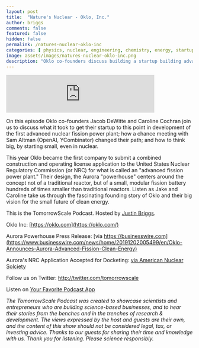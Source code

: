```yaml
---
layout: post
title:  "Nature's Nuclear - Oklo, Inc."
author: briggs
comments: false
featured: false
hidden: false
permalink: /natures-nuclear-oklo-inc
categories: [ physics, nuclear, engineering, chemistry, energy, startup ]
image: assets/images/natures-nuclear-oklo-inc.png
description: "Oklo co-founders discuss building a startup building advanced nuclear powerplants."
---
```


<iframe src="https://anchor.fm/tomorrowscale/embed/episodes/Natures-Nuclear---Oklo-Inc-efad3j" height="102px" width="400px" frameborder="0" scrolling="no"></iframe>

On this episode Oklo co-founders Jacob DeWitte and Caroline Cochran join us to discuss what it took to get their startup to this point in development of the first advanced nuclear fission power plant; how a chance meeting with Sam Altman (OpenAI, YCombinator) changed their path; and how to think big, by starting small, even in nuclear.

This year Oklo became the first company to submit a combined construction and operating license application to the United States Nuclear Regulatory Commission (or NRC) for what is called an "advanced fission power plant." Their design, the Aurora "powerhouse" centers around the concept not of a traditional reactor, but of a small, modular fission battery hundreds of times smaller than traditional reactors. Listen as Jake and Caroline take us through the fascinating founding story of Oklo and their big vision for the small future of clean energy. 

This is the TomorrowScale Podcast. Hosted by [Justin Briggs](https://www.linkedin.com/in/briggsly).

Oklo Inc: [https://oklo.com](https://oklo.com/)

Aurora Powerhouse Press Release: [via https://businesswire.com](https://www.businesswire.com/news/home/20191202005499/en/Oklo-Announces-Aurora-Advanced-Fission-Clean-Energy)

Aurora's NRC Application Accepted for Docketing: [via American Nuclear Solciety](https://www.ans.org/news/article-269/auroras-docketing-marks-dawn-for-advanced-reactor-licensing/)

Follow us on Twitter: <a href="http://twitter.com/tomorrowscale" target="_blank" rel="noopener ugc noreferrer">http://twitter.com/tomorrowscale</a>

Listen on [Your Favorite Podcast App](https://anchor.fm/tomorrowscale/)

*The TomorrowScale Podcast was created to showcase scientists and entrepreneurs who are building science-based businesses, and to hear their stories from the benches and in the trenches of research & development. The views expressed by the host and guests are their own, and the content of this show should not be considered legal, tax, or investing advice. Thanks to our guests for sharing their time and knowledge with us. Thank you for listening. Please science responsibly.*